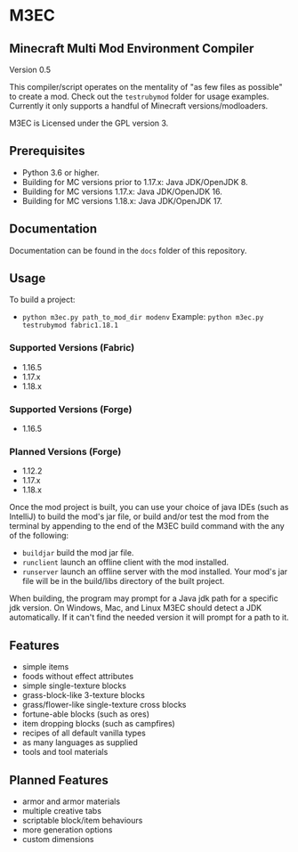 # M3EC

## Minecraft Multi Mod Environment Compiler
Version 0.5

This compiler/script operates on the mentality of "as few files as possible" to create a mod.
Check out the `testrubymod` folder for usage examples.
Currently it only supports a handful of Minecraft versions/modloaders.

M3EC is Licensed under the GPL version 3.

## Prerequisites
- Python 3.6 or higher.
- Building for MC versions prior to 1.17.x: Java JDK/OpenJDK 8.
- Building for MC versions 1.17.x: Java JDK/OpenJDK 16.
- Building for MC versions 1.18.x: Java JDK/OpenJDK 17.

## Documentation
Documentation can be found in the `docs` folder of this repository.

## Usage
To build a project:
+ `python m3ec.py path_to_mod_dir modenv`
Example:
`python m3ec.py testrubymod fabric1.18.1`

### Supported Versions (Fabric)
- 1.16.5
- 1.17.x
- 1.18.x

### Supported Versions (Forge)
- 1.16.5

### Planned Versions (Forge)
- 1.12.2
- 1.17.x
- 1.18.x

Once the mod project is built, you can use your choice of java IDEs (such as IntelliJ) to build the mod's jar file, or build and/or test the mod from the terminal by appending to the end of the M3EC build command with the any of the following:
- `buildjar` build the mod jar file.
- `runclient` launch an offline client with the mod installed.
- `runserver` launch an offline server with the mod installed.
Your mod's jar file will be in the build/libs directory of the built project.

When building, the program may prompt for a Java jdk path for a specific jdk version.
On Windows, Mac, and Linux M3EC should detect a JDK automatically. If it can't find the needed version it will prompt for a path to it.



## Features
- simple items
- foods without effect attributes
- simple single-texture blocks
- grass-block-like 3-texture blocks
- grass/flower-like single-texture cross blocks
- fortune-able blocks (such as ores)
- item dropping blocks (such as campfires)
- recipes of all default vanilla types
- as many languages as supplied
- tools and tool materials

## Planned Features
- armor and armor materials
- multiple creative tabs
- scriptable block/item behaviours
- more generation options
- custom dimensions
